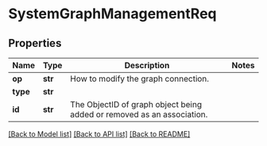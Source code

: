 # SystemGraphManagementReq

## Properties
Name | Type | Description | Notes
------------ | ------------- | ------------- | -------------
**op** | **str** | How to modify the graph connection. | 
**type** | **str** |  | 
**id** | **str** | The ObjectID of graph object being added or removed as an association. | 

[[Back to Model list]](../README.md#documentation-for-models) [[Back to API list]](../README.md#documentation-for-api-endpoints) [[Back to README]](../README.md)


